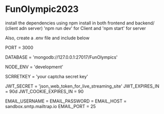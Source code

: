 # FunOlympic2023
install the dependencies using npm install in both frontend and backend/ (client adn server)
'npm run dev' for Client and 'npm start' for server

Also, create a .env file and include below

  PORT = 3000
  
  DATABASE = 'mongodb://127.0.0.1:27017/FunOlympics'

  NODE_ENV = 'development'

  SCRRETKEY = 'your captcha secret key'

  JWT_SECRET = 'json_web_token_for_live_streaming_site'
  JWT_EXPIRES_IN = 90d
  JWT_COOKIE_EXPIRES_IN = 90

  EMAIL_USERNAME = 
  EMAIL_PASSWORD = 
  EMAIL_HOST = sandbox.smtp.mailtrap.io
  EMAIL_PORT = 25
